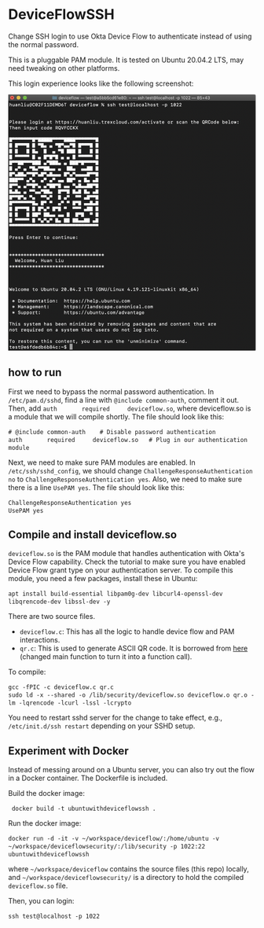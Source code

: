 # DeviceFlowSSH

Change SSH login to use Okta Device Flow to authenticate instead of using the normal password. 

This is a pluggable PAM module. It is tested on Ubuntu 20.04.2 LTS, may need tweaking on other platforms. 

This login experience looks like the following screenshot:

![device flow SSH screenshot](./deviceflowSSHScreenshot.png)

## how to run

First we need to bypass the normal password authentication. In `/etc/pam.d/sshd`, find a line with `@include common-auth`, comment it out. Then, add `auth       required     deviceflow.so`, where deviceflow.so is a module that we will compile shortly. The file should look like this:

```
# @include common-auth    # Disable password authentication
auth       required     deviceflow.so   # Plug in our authentication module
```

Next, we need to make sure PAM modules are enabled. In `/etc/ssh/sshd_config`, we should change `ChallengeResponseAuthentication no` to `ChallengeResponseAuthentication yes`. Also, we need to make sure there is a line `UsePAM yes`. The file should look like this:

```
ChallengeResponseAuthentication yes
UsePAM yes
```

## Compile and install deviceflow.so

`deviceflow.so` is the PAM module that handles authentication with Okta's Device Flow capability. Check the tutorial to make sure you have enabled Device Flow grant type on your authentication server. To compile this module, you need a few packages, install these in Ubuntu:

```
apt install build-essential libpam0g-dev libcurl4-openssl-dev libqrencode-dev libssl-dev -y
```

There are two source files. 
* `deviceflow.c`: This has all the logic to handle device flow and PAM interactions. 
* `qr.c`: This is used to generate ASCII QR code. It is borrowed from [here](https://github.com/Y2Z/qr) (changed main function to turn it into a function call). 

To compile:

```
gcc -fPIC -c deviceflow.c qr.c
sudo ld -x --shared -o /lib/security/deviceflow.so deviceflow.o qr.o -lm -lqrencode -lcurl -lssl -lcrypto
```

You need to restart sshd server for the change to take effect, e.g., `/etc/init.d/ssh restart` depending on your SSHD setup.

## Experiment with Docker

Instead of messing around on a Ubuntu server, you can also try out the flow in a Docker container. The Dockerfile is included. 

Build the docker image:

```
 docker build -t ubuntuwithdeviceflowssh .  
```
Run the docker image:

```
docker run -d -it -v ~/workspace/deviceflow/:/home/ubuntu -v ~/workspace/deviceflowsecurity/:/lib/security -p 1022:22  ubuntuwithdeviceflowssh
```

where `~/workspace/deviceflow` contains the source files (this repo) locally, and `~/workspace/deviceflowsecurity/` is a directory to hold the compiled `deviceflow.so` file. 

Then, you can login:

```
ssh test@localhost -p 1022
```
